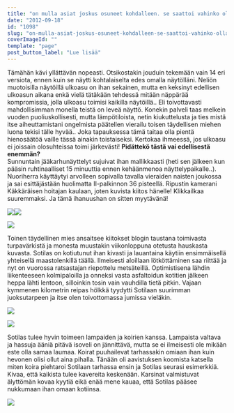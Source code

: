 ```yaml
---
title: "on mulla asiat joskus osuneet kohdalleen. se saattoi vahinko olla."
date: "2012-09-18"
id: "1098"
slug: "on-mulla-asiat-joskus-osuneet-kohdalleen-se-saattoi-vahinko-olla"
coverImageId: ""
template: "page"
post_button_label: "Lue lisää"
---
```


Tämähän kävi yllättävän nopeasti. Otsikostakin jouduin tekemään vain 14 eri versiota, ennen kuin se näytti kohtalaiselta edes omalla näytölläni. Neliön muotoisilla näytöillä ulkoasu on ihan sekainen, mutta en keksinyt edellisen ulkoasun aikana enkä vielä tätäkään tehdessä mitään näppärää kompromissia, jolla ulkoasu toimisi kaikilla näytöillä.. Eli toivottavasti mahdollisimman monella teistä on leveä näyttö. Konekin palveli taas melkein vuoden puoliuskollisesti, mutta lämpötiloista, netin kiukuttelusta ja ties mistä itse aiheuttamistani ongelmista päätellen vierailu toisen täydellisen miehen luona tekisi tälle hyvää.. Joka tapauksessa tämä taitaa olla pientä hienosäätöä vaille tässä ainakin toistaiseksi. Kertokaa ihmeessä, jos ulkoasu ei joissain olosuhteissa toimi järkevästi! **Pidättekö tästä vai edellisestä enemmän?**  
Sunnuntain jääkarhunäyttelyt sujuivat ihan mallikkaasti (heti sen jälkeen kun pääsin ruhtinaalliset 15 minuuttia ennen kehäänmenoa näyttelypaikalle..). Nuoriherra käyttäytyi arvolleen sopivalla tavalla vieraiden naisten joukossa ja sai esittäjästään huolimatta II-palkinnon 36 pisteellä. Ripustin kamerani Käkkäräisen hoitajan kaulaan, joten kuvista kiitos hänelle! Klikkailkaa suuremmaksi. Ja tämä ihanuushan on sitten myytävänä!  
  

[![](images/8.png)](http://3.bp.blogspot.com/-UFfUFXlIFPI/UFi67jj6cBI/AAAAAAAABSE/7PEay2mfx3Y/s1600/8.png)[![](images/7.png)](http://1.bp.blogspot.com/-rlT5X3PD5uk/UFi64QWnGTI/AAAAAAAABR8/jRlMAJHcEYI/s1600/7.png)

  

[![](images/9.png)](http://4.bp.blogspot.com/-tDYRCoN7uYg/UFi6-nv0NMI/AAAAAAAABSM/gbW5CjA5Dh4/s1600/9.png)

  

Toinen täydellinen mies ansaitsee kiitokset blogin taustana toimivasta turpavärkistä ja monesta muustakin viikonloppuna otetusta hauskasta kuvasta. Sotilas on kotiutunut ihan kivasti ja lauantaina käytiin ensimmäisellä yhteisellä maastolenkillä täällä. Ilmeisesti aloillaan lötköttäminen saa riittää ja nyt on vuorossa ratsastajan riepottelu metsäteillä. Optimistisena lähdin liikenteeseen kolmipaloilla ja onneksi vasta asfaltoidun kotitien jälkeen heppa lähti lentoon, silloinkin tosin vain vauhdilla tietä pitkin. Vajaan kymmenen kilometrin reipas hölkkä tyydytti Sotilaan suurimman juoksutarpeen ja itse olen toivottomassa jumissa vieläkin.  
  

[![](images/IMG_8677.png)](http://3.bp.blogspot.com/-9HEE2EC9qGU/UFjCETXfDqI/AAAAAAAABTE/mtitZUu1UDU/s1600/IMG_8677.png)

  

[![](images/IMG_8713.png)](http://2.bp.blogspot.com/-rMsXhYpphBM/UFjCIBYrO6I/AAAAAAAABTM/XaCqdvf38cM/s1600/IMG_8713.png)

  
Sotilas tulee hyvin toimeen lampaiden ja koirien kanssa. Lampaista valtava ja hassuja ääniä pitävä isoveli on jännittävä, mutta se ei ilmeisesti ole mikään este olla samaa laumaa. Koirat puuhailevat tarhassakin omiaan ihan kuin hevonen olisi ollut aina pihalla. Tänään oli aavistuksen koomista katsella miten koira piehtaroi Sotilaan tarhassa ensin ja Sotilas seurasi esimerkkiä. Kivaa, että kaikista tulee kavereita keskenään. Karsinat valmistuvat älyttömän kovaa kyytiä eikä enää mene kauaa, että Sotilas pääsee nukkumaan ihan omaan kotiinsa.  
  

[![](images/ak.png)](http://4.bp.blogspot.com/-TeQQ6kDrB34/UFjDnb-c-vI/AAAAAAAABTU/iISPEqxrsFA/s1600/ak.png)
